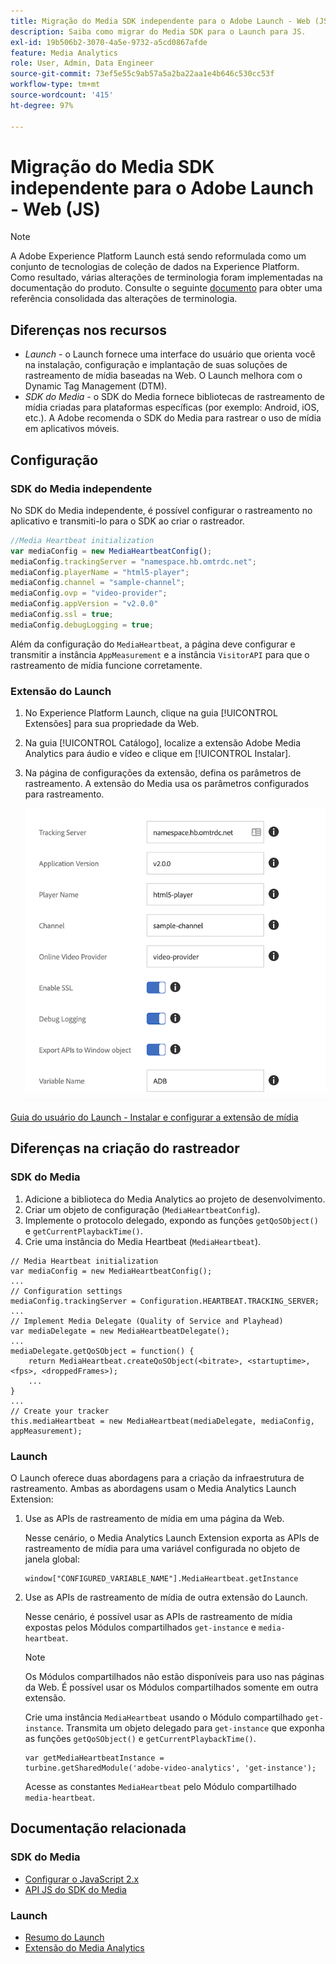 ```yaml
---
title: Migração do Media SDK independente para o Adobe Launch - Web (JS)
description: Saiba como migrar do Media SDK para o Launch para JS.
exl-id: 19b506b2-3070-4a5e-9732-a5cd0867afde
feature: Media Analytics
role: User, Admin, Data Engineer
source-git-commit: 73ef5e55c9ab57a5a2ba22aa1e4b646c530cc53f
workflow-type: tm+mt
source-wordcount: '415'
ht-degree: 97%

---
```


# Migração do Media SDK independente para o Adobe Launch - Web (JS)

>[!NOTE]
>A Adobe Experience Platform Launch está sendo reformulada como um conjunto de tecnologias de coleção de dados na Experience Platform. Como resultado, várias alterações de terminologia foram implementadas na documentação do produto. Consulte o seguinte [documento](https://experienceleague.adobe.com/docs/experience-platform/tags/term-updates.html?lang=pt-BR) para obter uma referência consolidada das alterações de terminologia.

## Diferenças nos recursos

* *Launch* - o Launch fornece uma interface do usuário que orienta você na instalação, configuração e implantação de suas soluções de rastreamento de mídia baseadas na Web. O Launch melhora com o Dynamic Tag Management (DTM).
* *SDK do Media* - o SDK do Media fornece bibliotecas de rastreamento de mídia criadas para plataformas específicas (por exemplo: Android, iOS, etc.). A Adobe recomenda o SDK do Media para rastrear o uso de mídia em aplicativos móveis.

## Configuração

### SDK do Media independente

No SDK do Media independente, é possível configurar o rastreamento no aplicativo
e transmiti-lo para o SDK ao criar o rastreador.

```javascript
//Media Heartbeat initialization
var mediaConfig = new MediaHeartbeatConfig();
mediaConfig.trackingServer = "namespace.hb.omtrdc.net";
mediaConfig.playerName = "html5-player";
mediaConfig.channel = "sample-channel";
mediaConfig.ovp = "video-provider";
mediaConfig.appVersion = "v2.0.0"
mediaConfig.ssl = true;
mediaConfig.debugLogging = true;
```

Além da configuração do `MediaHeartbeat`, a página deve configurar e transmitir
a instância `AppMeasurement` e a instância `VisitorAPI` para que o rastreamento de mídia funcione corretamente.

### Extensão do Launch

1. No Experience Platform Launch, clique na guia [!UICONTROL Extensões] para sua
propriedade da Web.
1. Na guia [!UICONTROL Catálogo], localize a extensão Adobe Media Analytics para áudio e
vídeo e clique em [!UICONTROL Instalar].
1. Na página de configurações da extensão, defina os parâmetros de rastreamento. A extensão do Media usa os parâmetros configurados para rastreamento.

   ![](assets/launch_config_js.png)

[Guia do usuário do Launch - Instalar e configurar a extensão de mídia](https://experienceleague.adobe.com/docs/experience-platform/tags/extensions/adobe/media-analytics/overview.html?lang=pt-BR#install-and-configure-the-ma-extension)

## Diferenças na criação do rastreador

### SDK do Media

1. Adicione a biblioteca do Media Analytics ao projeto de desenvolvimento.
1. Criar um objeto de configuração (`MediaHeartbeatConfig`).
1. Implemente o protocolo delegado, expondo as funções `getQoSObject()` e `getCurrentPlaybackTime()`.
1. Crie uma instância do Media Heartbeat (`MediaHeartbeat`).

```
// Media Heartbeat initialization
var mediaConfig = new MediaHeartbeatConfig();
...
// Configuration settings
mediaConfig.trackingServer = Configuration.HEARTBEAT.TRACKING_SERVER;
...
// Implement Media Delegate (Quality of Service and Playhead)
var mediaDelegate = new MediaHeartbeatDelegate();
...
mediaDelegate.getQoSObject = function() {
    return MediaHeartbeat.createQoSObject(<bitrate>, <startuptime>, <fps>, <droppedFrames>);
    ...
}
...
// Create your tracker
this.mediaHeartbeat = new MediaHeartbeat(mediaDelegate, mediaConfig, appMeasurement);
```

### Launch

O Launch oferece duas abordagens para a criação da infraestrutura de rastreamento. Ambas as abordagens usam o Media Analytics Launch Extension:

1. Use as APIs de rastreamento de mídia em uma página da Web.

   Nesse cenário, o Media Analytics Launch Extension exporta as APIs de rastreamento de mídia para uma variável configurada no objeto de janela global:

   ```
   window["CONFIGURED_VARIABLE_NAME"].MediaHeartbeat.getInstance
   ```

1. Use as APIs de rastreamento de mídia de outra extensão do Launch.

   Nesse cenário, é possível usar as APIs de rastreamento de mídia expostas pelos Módulos compartilhados `get-instance` e `media-heartbeat`.

   >[!NOTE]
   >
   >Os Módulos compartilhados não estão disponíveis para uso nas páginas da Web. É possível usar os Módulos compartilhados somente em outra extensão.

   Crie uma instância `MediaHeartbeat` usando o Módulo compartilhado `get-instance`.
Transmita um objeto delegado para `get-instance` que exponha as funções `getQoSObject()` e `getCurrentPlaybackTime()`.

   ```
   var getMediaHeartbeatInstance =
   turbine.getSharedModule('adobe-video-analytics', 'get-instance');
   ```

   Acesse as constantes `MediaHeartbeat` pelo Módulo compartilhado `media-heartbeat`.

## Documentação relacionada

### SDK do Media

* [Configurar o JavaScript 2.x](/help/legacy/media-sdk/setup/setup-javascript/set-up-js-2.md)
* [API JS do SDK do Media](https://adobe-marketing-cloud.github.io/media-sdks/reference/javascript/MediaHeartbeat.html)

### Launch

* [Resumo do Launch](https://experienceleague.adobe.com/docs/experience-platform/tags/home.html?lang=pt-BR)
* [Extensão do Media Analytics](https://experienceleague.adobe.com/docs/experience-platform/tags/extensions/adobe/media-analytics/overview.html?lang=pt-BR)
